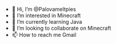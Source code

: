 - 👋 Hi, I’m @Palovameltpies
- 👀 I’m interested in Minecraft
- 🌱 I’m currently learning Java
- 💞️ I’m looking to collaborate on Minecraft
- 📫 How to reach me Gmail

<!---
Palovameltpies/Palovameltpies is a ✨ special ✨ repository because its `README.md` (this file) appears on your GitHub profile.
You can click the Preview link to take a look at your changes.
--->

